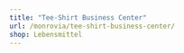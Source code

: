 ```yaml
---
title: "Tee-Shirt Business Center"
url: /monrovia/tee-shirt-business-center/
shop: Lebensmittel
---
```

